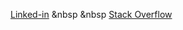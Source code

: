 [Linked-in](https://www.linkedin.com/in/dillan-mansor-629ab421a/) &nbsp &nbsp
[Stack Overflow](https://stackoverflow.com/users/story/16729906)
